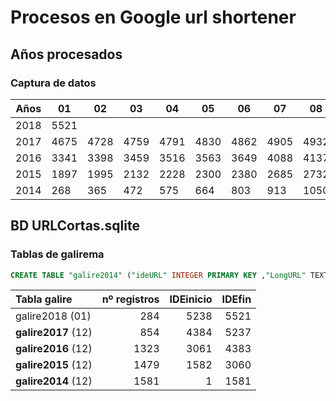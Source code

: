# Procesos en Google url shortener

## Años procesados

### Captura de datos

|Años|01|02|03|04|05|06|07|08|09|10|11|12|
|----|--|--|--|--|--|--|--|--|--|--|--|--|
|2018|5521||||||||||||
|2017|4675|4728|4759|4791|4830|4862|4905|4932|4981|5036|5148|5237|
|2016|3341|3398|3459|3516|3563|3649|4088|4137|4186|4237|4323|4383|
|2015|1897|1995|2132|2228|2300|2380|2685|2732|2790|2879|2982|3060|
|2014|268|365|472|575|664|803|913|1050|1219|1355|1480|1581|


## BD URLCortas.sqlite

### Tablas de galirema

```sql
CREATE TABLE "galire2014" ("ideURL" INTEGER PRIMARY KEY ,"LongURL" TEXT,"Created" NUMERIC,"ShortURL" TEXT,"Detalles" TEXT,"Clicks" NUMERIC)
```

|Tabla galire|nº registros|IDEinicio|IDEfin|
|:-----------|-----------:|--------:|-----:|
|galire2018 (01)| 284|5238|5521|
|__galire2017__ (12)| 854|4384|5237|
|__galire2016__ (12)|1323|3061|4383|
|__galire2015__ (12)|1479|1582|3060|
|__galire2014__ (12)|1581|1|1581|





